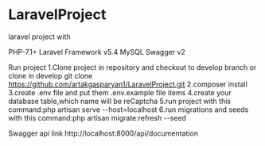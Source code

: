 # LaravelProject

laravel project with 

PHP-7.1+
Laravel Framework v5.4
MySQL
Swagger v2


Run project
1.Clone project in repository and checkout to develop branch or clone in develop
 git clone https://github.com/artakgasparyan1/LaravelProject.git
2.composer install
3.create .env file and put them .env.example file items
4.create your database table,which name will be reCaptcha
5.run project with this command:php artisan serve --host=localhost
6.run migrations and seeds with this command:php artisan migrate:refresh --seed

Swagger api link http://localhost:8000/api/documentation
